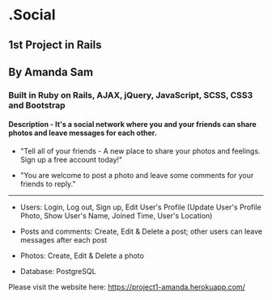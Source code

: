 # .Social

## 1st Project in Rails

## By Amanda Sam

### Built in Ruby on Rails, AJAX, jQuery, JavaScript, SCSS, CSS3 and Bootstrap

#### Description - It's a social network where you and your friends can share photos and leave messages for each other.

- "Tell all of your friends - A new place to share your photos and feelings. Sign up a free account today!"

- "You are welcome to post a photo and leave some comments for your friends to reply."

------

* Users: Login, Log out, Sign up, Edit User's Profile (Update User's Profile Photo, Show User's Name, Joined Time, User's Location)

* Posts and comments: Create, Edit & Delete a post; other users can leave messages after each post

* Photos: Create, Edit & Delete a photo

* Database: PostgreSQL

Please visit the website here: https://project1-amanda.herokuapp.com/
